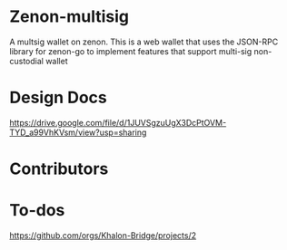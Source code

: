 # Zenon-multisig
A multsig wallet on zenon. This is a web wallet that uses the JSON-RPC library for zenon-go to implement features that support multi-sig non-custodial wallet

# Design Docs
https://drive.google.com/file/d/1JUVSgzuUgX3DcPtOVM-TYD_a99VhKVsm/view?usp=sharing

# Contributors

# To-dos
https://github.com/orgs/Khalon-Bridge/projects/2
